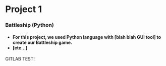 # Project 1
<h3> Battleship (Python)</h3>
<h4>
    <ul>
        <li> For this project, we used Python language with [blah blah GUI tool] to create our Battleship game. </li>
        <li> [etc...] </li>
    </ul>
</h4>




GITLAB TEST!


